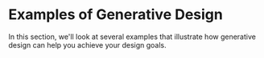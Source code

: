 # Examples of Generative Design

In this section, we'll look at several examples that illustrate how generative design can help you achieve your design goals.

